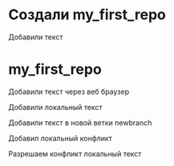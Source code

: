 # Создали my_first_repo

Добавили текст
# my_first_repo

Добавили текст через веб браузер

Добавили локальный текст

Добавили текст в новой ветки newbranch

Добавил локальный конфликт

Разрешаем конфликт локальный текст
